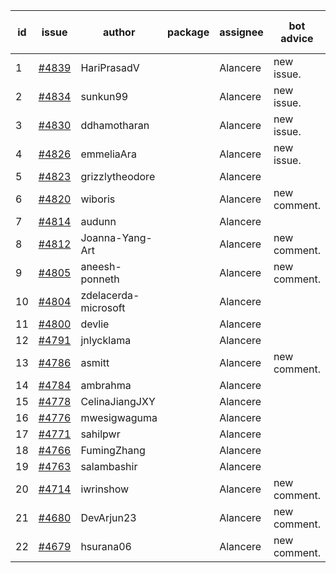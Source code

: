 | id | issue | author | package | assignee | bot advice | created date of issue | target release date | date from target |
| ------ | ------ | ------ | ------ | ------ | ------ | ------ | ------ | :-----: |
| 1 | [#4839](https://github.com/Azure/sdk-release-request/issues/4839) | HariPrasadV |  | Alancere | new issue. | 12-18 | 01-26 |  |
| 2 | [#4834](https://github.com/Azure/sdk-release-request/issues/4834) | sunkun99 |  | Alancere | new issue. | 12-15 | 01-26 |  |
| 3 | [#4830](https://github.com/Azure/sdk-release-request/issues/4830) | ddhamotharan |  | Alancere | new issue. | 12-12 | 01-26 |  |
| 4 | [#4826](https://github.com/Azure/sdk-release-request/issues/4826) | emmeliaAra |  | Alancere | new issue. | 12-11 | 01-26 |  |
| 5 | [#4823](https://github.com/Azure/sdk-release-request/issues/4823) | grizzlytheodore |  | Alancere |  | 12-06 | 12-22 |  |
| 6 | [#4820](https://github.com/Azure/sdk-release-request/issues/4820) | wiboris |  | Alancere | new comment. | 12-05 | 12-22 |  |
| 7 | [#4814](https://github.com/Azure/sdk-release-request/issues/4814) | audunn |  | Alancere |  | 12-04 | 12-22 |  |
| 8 | [#4812](https://github.com/Azure/sdk-release-request/issues/4812) | Joanna-Yang-Art |  | Alancere | new comment. | 12-04 | 12-22 |  |
| 9 | [#4805](https://github.com/Azure/sdk-release-request/issues/4805) | aneesh-ponneth |  | Alancere | new comment. | 11-29 | 12-22 |  |
| 10 | [#4804](https://github.com/Azure/sdk-release-request/issues/4804) | zdelacerda-microsoft |  | Alancere |  | 11-29 | 12-22 |  |
| 11 | [#4800](https://github.com/Azure/sdk-release-request/issues/4800) | devlie |  | Alancere |  | 11-29 | 12-22 |  |
| 12 | [#4791](https://github.com/Azure/sdk-release-request/issues/4791) | jnlycklama |  | Alancere |  | 11-28 | 12-22 |  |
| 13 | [#4786](https://github.com/Azure/sdk-release-request/issues/4786) | asmitt |  | Alancere | new comment. | 11-28 | 12-22 |  |
| 14 | [#4784](https://github.com/Azure/sdk-release-request/issues/4784) | ambrahma |  | Alancere |  | 11-27 | 12-22 |  |
| 15 | [#4778](https://github.com/Azure/sdk-release-request/issues/4778) | CelinaJiangJXY |  | Alancere |  | 11-22 | 12-22 |  |
| 16 | [#4776](https://github.com/Azure/sdk-release-request/issues/4776) | mwesigwaguma |  | Alancere |  | 11-21 | 12-22 |  |
| 17 | [#4771](https://github.com/Azure/sdk-release-request/issues/4771) | sahilpwr |  | Alancere |  | 11-16 | 12-22 |  |
| 18 | [#4766](https://github.com/Azure/sdk-release-request/issues/4766) | FumingZhang |  | Alancere |  | 11-15 | 12-22 |  |
| 19 | [#4763](https://github.com/Azure/sdk-release-request/issues/4763) | salambashir |  | Alancere |  | 11-13 | 12-22 |  |
| 20 | [#4714](https://github.com/Azure/sdk-release-request/issues/4714) | iwrinshow |  | Alancere | new comment. | 11-06 | 11-24 |  |
| 21 | [#4680](https://github.com/Azure/sdk-release-request/issues/4680) | DevArjun23 |  | Alancere | new comment. | 10-24 | 01-26 |  |
| 22 | [#4679](https://github.com/Azure/sdk-release-request/issues/4679) | hsurana06 |  | Alancere | new comment. | 10-23 | 12-22 |  |
